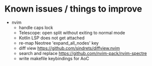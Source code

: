 # Known issues / things to improve

- nvim
    - handle caps lock
    - Telescope: open split without exiting to normal mode
    - Kotlin LSP does not get attached
    - re-map Neotree 'expand_all_nodes' key
    - diff view https://github.com/sindrets/diffview.nvim
    - search and replace https://github.com/nvim-pack/nvim-spectre
    - write makefile keybindings for AoC
